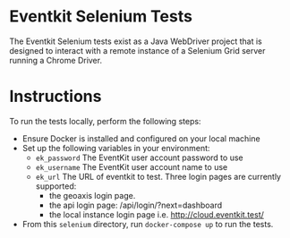 # Eventkit Selenium Tests

The Eventkit Selenium tests exist as a Java WebDriver project that is designed to interact with a remote instance of a Selenium Grid server running a Chrome Driver.

# Instructions

To run the tests locally, perform the following steps:

* Ensure Docker is installed and configured on your local machine
* Set up the following variables in your environment:
  * `ek_password` The EventKit user account password to use
  * `ek_username` The EventKit user account name to use
  * `ek_url` The URL of eventkit to test. Three login pages are currently supported:
      * the geoaxis login page.
      * the api login page: /api/login/?next=dashboard
      * the local instance login page i.e. http://cloud.eventkit.test/
* From this `selenium` directory, run `docker-compose up` to run the tests.

